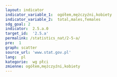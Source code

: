 ```yaml
---
layout: indicator
indicator_variable_1:  ogółem,mężczyźni,kobiety
indicator_variable_2:  total,males,females
sdg_goal: 2
indicator:  2.5.a.0
target_id:  '2.5.a'
permalink: /statistics_nat/2-5-a/
pre:  1
graph: scatter
source_url: 'www.stat.gov.pl'
lang:  pl
kategorie:  wg płci
zmienne: ogółem,mężczyźni,kobiety
---
```

